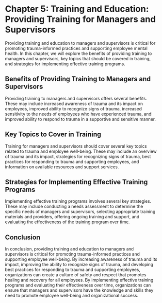 Chapter 5: Training and Education: Providing Training for Managers and Supervisors
==================================================================================

Providing training and education to managers and supervisors is critical for promoting trauma-informed practices and supporting employee mental health. In this chapter, we will explore the benefits of providing training to managers and supervisors, key topics that should be covered in training, and strategies for implementing effective training programs.

Benefits of Providing Training to Managers and Supervisors
----------------------------------------------------------

Providing training to managers and supervisors offers several benefits. These may include increased awareness of trauma and its impact on employees, improved ability to recognize signs of trauma, increased sensitivity to the needs of employees who have experienced trauma, and improved ability to respond to trauma in a supportive and sensitive manner.

Key Topics to Cover in Training
-------------------------------

Training for managers and supervisors should cover several key topics related to trauma and employee well-being. These may include an overview of trauma and its impact, strategies for recognizing signs of trauma, best practices for responding to trauma and supporting employees, and information on available resources and support services.

Strategies for Implementing Effective Training Programs
-------------------------------------------------------

Implementing effective training programs involves several key strategies. These may include conducting a needs assessment to determine the specific needs of managers and supervisors, selecting appropriate training materials and providers, offering ongoing training and support, and evaluating the effectiveness of the training program over time.

Conclusion
----------

In conclusion, providing training and education to managers and supervisors is critical for promoting trauma-informed practices and supporting employee well-being. By increasing awareness of trauma and its impact, improving the ability to recognize signs of trauma, and developing best practices for responding to trauma and supporting employees, organizations can create a culture of safety and respect that promotes healing and recovery for all employees. By implementing effective training programs and evaluating their effectiveness over time, organizations can ensure that managers and supervisors have the knowledge and skills they need to promote employee well-being and organizational success.
